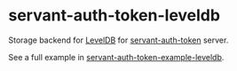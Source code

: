 # servant-auth-token-leveldb

Storage backend for [LevelDB](https://github.com/google/leveldb) for [servant-auth-token](https://github.com/NCrashed/servant-auth-token) server.

See a full example in [servant-auth-token-example-leveldb](https://github.com/NCrashed/servant-auth-token/tree/master/example/leveldb).
